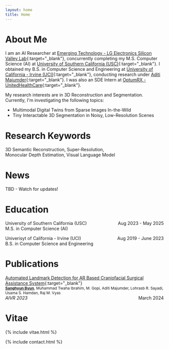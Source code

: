 ```yaml
---
layout: home
title: Home
---
```


# About Me

I am an AI Researcher at [Emerging Technology - LG Electronics Silicon Valley Lab](https://www.lgtechventures.com){:target="_blank"}, concurrently completing my M.S. Computer Science (AI) at [University of Southern California (USC)](https://viterbischool.usc.edu){:target="_blank"}. I obtained my B.S. in Computer Science and Engineering at [University of California - Irvine (UCI)](https://cs.ics.uci.edu){:target="_blank"}, conducting research under [Aditi Majumder](https://ics.uci.edu/~majumder/){:target="_blank"}. I was also an SDE Intern at [OptumRX - UnitedHealthCare](https://www2.optumrx.com){:target="_blank"}.

My research interests are in 3D Reconstruction and Segmentation. Currently, I'm investigating the following topics:
- Multimodal Digital Twins from Sparse Images In-the-Wild
- Tiny Interactable 3D Segmentation in Noisy, Low-Resolution Scenes

# Research Keywords
3D Semantic Reconstruction, Super-Resolution, Monocular Depth Estimation, Visual Language Model

# News
TBD - Watch for updates!

# Education
University of Southern California (USC)
<span style="float:right;">Aug 2023 - May 2025</span>
<br/>
<span style="color:var(--color-text-highlight)">M.S. in Computer Science (AI)</span>

Univerisyt of California - Irvine (UCI)
<span style="float:right;">Aug 2019 - June 2023</span>
<br/>
<span style="color:var(--color-text-highlight)">B.S. in Computer Science and Engineering</span>

# Publications
[Automated Landmark Detection for AR Based Craniofacial Surgical Assistance System](https://link.springer.com/chapter/10.1007/978-981-99-9018-4_5){:target="_blank"}
<br/>
<span style="font-size:0.85em"><u><b>Sanghyun Byun</b></u>, Muhammad Twaha Ibrahim, M. Gopi, Aditi Majumder, Lohrasb R. Sayadi, Usama S. Hamdan, Raj M. Vyas</span>
<br/>
<i>AIVR 2023</i>
<span style="float:right;">March 2024</span>

# Vitae
{% include vitae.html %}

{% include contact.html %}